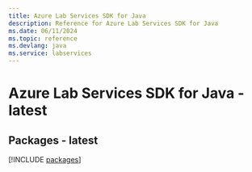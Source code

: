 ```yaml
---
title: Azure Lab Services SDK for Java
description: Reference for Azure Lab Services SDK for Java
ms.date: 06/11/2024
ms.topic: reference
ms.devlang: java
ms.service: labservices
---
```

# Azure Lab Services SDK for Java - latest
## Packages - latest
[!INCLUDE [packages](lab-services-index.md)]